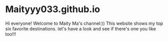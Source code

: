 # Maityyy033.github.io
Hi everyone! Welcome to Maity Ma's channel:))
This website shows my top six favorite destinations. 
let's have a look and see if there's one you like too!!!

